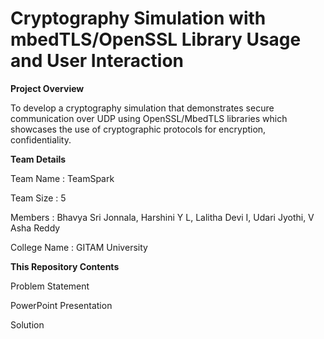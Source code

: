 # Cryptography Simulation with mbedTLS/OpenSSL Library Usage and User Interaction

**Project Overview**

To develop a cryptography simulation that demonstrates secure communication over UDP using OpenSSL/MbedTLS libraries which showcases the use of cryptographic protocols for encryption, confidentiality.

**Team Details**

Team Name : TeamSpark

Team Size : 5

Members : Bhavya Sri Jonnala, Harshini Y L, Lalitha Devi I, Udari Jyothi, V Asha Reddy

College Name : GITAM University

**This Repository Contents**

Problem Statement

PowerPoint Presentation

Solution 
